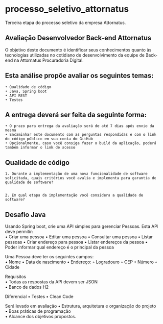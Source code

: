 # processo_seletivo_attornatus
Terceira etapa do processo seletivo da empresa Attornatus.

## Avaliação Desenvolvedor Back-end Attornatus

O objetivo deste documento é identificar seus conhecimentos quanto às tecnologias utilizadas no cotidiano de desenvolvimento da equipe de Back-end na Attornatus Procuradoria Digital.

## Esta análise propõe avaliar os seguintes temas: 
    • Qualidade de código
    • Java, Spring boot
    • API REST
    • Testes

## A entrega deverá ser feita da seguinte forma:
    • O prazo para entrega da avaliação será de até 7 dias após envio da mesma
    • Encaminhar este documento com as perguntas respondidas e com o link do código público em sua conta do GitHub
    • Opcionalmente, caso você consiga fazer o build da aplicação, poderá também informar o link de acesso


## Qualidade de código

    1. Durante a implementação de uma nova funcionalidade de software solicitada, quais critérios você avalia e implementa para garantia de qualidade de software?


    2. Em qual etapa da implementação você considera a qualidade de software?


## Desafio Java

Usando Spring boot, crie uma API simples para gerenciar Pessoas. Esta API deve permitir:  
    • Criar uma pessoa
    • Editar uma pessoa
    • Consultar uma pessoa
    • Listar pessoas
    • Criar endereço para pessoa
    • Listar endereços da pessoa
    • Poder informar qual endereço é o principal da pessoa  

Uma Pessoa deve ter os seguintes campos:  
    • Nome
    • Data de nascimento
    • Endereço:
        ◦ Logradouro
        ◦ CEP
        ◦ Número
        ◦ Cidade

Requisitos  
    • Todas as respostas da API devem ser JSON  
    • Banco de dados H2

Diferencial
    • Testes
    • Clean Code
 
Será levado em avaliação 
    • Estrutura, arquitetura e organização do projeto  
    • Boas práticas de programação  
    • Alcance dos objetivos propostos.
